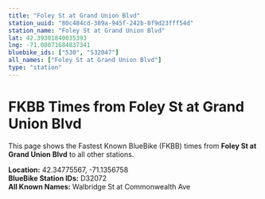 ```yaml
---
title: "Foley St at Grand Union Blvd"
station_uuid: "80c484cd-389a-945f-242b-8f9d23fff54d"
station_name: "Foley St at Grand Union Blvd"
lat: 42.39301840035393
lng: -71.08071684837341
bluebike_ids: ["530", "S32047"]
all_names: ["Foley St at Grand Union Blvd"]
type: "station"
---
```


# FKBB Times from Foley St at Grand Union Blvd

This page shows the Fastest Known BlueBike (FKBB) times from **Foley St at Grand Union Blvd** to all other stations.

**Location:** 42.34775567, -71.1356758  
**BlueBike Station IDs:** D32072  
**All Known Names:** Walbridge St at Commonwealth Ave

